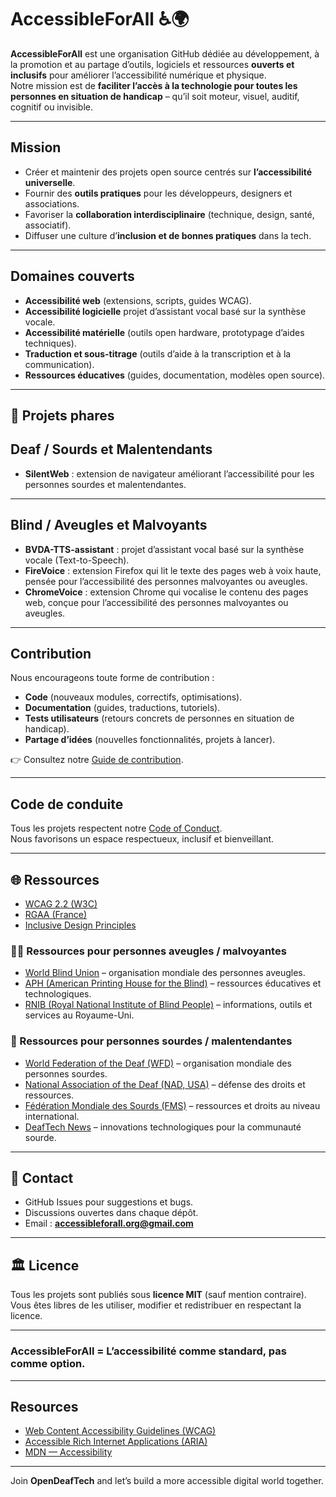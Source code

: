 # AccessibleForAll ♿🌍

**AccessibleForAll** est une organisation GitHub dédiée au développement, à la promotion et au partage d’outils, logiciels et ressources **ouverts et inclusifs** pour améliorer l’accessibilité numérique et physique.  
Notre mission est de **faciliter l’accès à la technologie pour toutes les personnes en situation de handicap** – qu’il soit moteur, visuel, auditif, cognitif ou invisible.

---

##  Mission

- Créer et maintenir des projets open source centrés sur **l’accessibilité universelle**.  
- Fournir des **outils pratiques** pour les développeurs, designers et associations.  
- Favoriser la **collaboration interdisciplinaire** (technique, design, santé, associatif).  
- Diffuser une culture d’**inclusion et de bonnes pratiques** dans la tech.  

---

##  Domaines couverts

- **Accessibilité web** (extensions, scripts, guides WCAG).  
- **Accessibilité logicielle** projet d’assistant vocal basé sur la synthèse vocale.  
- **Accessibilité matérielle** (outils open hardware, prototypage d’aides techniques).  
- **Traduction et sous-titrage** (outils d’aide à la transcription et à la communication).  
- **Ressources éducatives** (guides, documentation, modèles open source).  

---

## 📂 Projets phares
##  Deaf / Sourds et Malentendants
- **SilentWeb** : extension de navigateur améliorant l’accessibilité pour les personnes sourdes et malentendantes.
---
##  Blind / Aveugles et Malvoyants
- **BVDA-TTS-assistant** : projet d’assistant vocal basé sur la synthèse vocale (Text-to-Speech).  
- **FireVoice** : extension Firefox qui lit le texte des pages web à voix haute, pensée pour l’accessibilité des personnes malvoyantes ou aveugles.  
- **ChromeVoice** : extension Chrome qui vocalise le contenu des pages web, conçue pour l’accessibilité des personnes malvoyantes ou aveugles.  



---

## Contribution

Nous encourageons toute forme de contribution :

- **Code** (nouveaux modules, correctifs, optimisations).  
- **Documentation** (guides, traductions, tutoriels).  
- **Tests utilisateurs** (retours concrets de personnes en situation de handicap).  
- **Partage d’idées** (nouvelles fonctionnalités, projets à lancer).  

👉 Consultez notre [Guide de contribution](CONTRIBUTING.md).  

---

##  Code de conduite

Tous les projets respectent notre [Code of Conduct](CODE_OF_CONDUCT.md).  
Nous favorisons un espace respectueux, inclusif et bienveillant.

---

## 🌐 Ressources

- [WCAG 2.2 (W3C)](https://www.w3.org/WAI/standards-guidelines/wcag/)  
- [RGAA (France)](https://accessibilite.numerique.gouv.fr/)  
- [Inclusive Design Principles](https://inclusivedesignprinciples.org/)  

### 👩‍🦯 Ressources pour personnes aveugles / malvoyantes
- [World Blind Union](https://worldblindunion.org/) – organisation mondiale des personnes aveugles.  
- [APH (American Printing House for the Blind)](https://www.aph.org/) – ressources éducatives et technologiques.  
- [RNIB (Royal National Institute of Blind People)](https://www.rnib.org.uk/) – informations, outils et services au Royaume-Uni.  

### 🧏 Ressources pour personnes sourdes / malentendantes
- [World Federation of the Deaf (WFD)](https://wfdeaf.org/) – organisation mondiale des personnes sourdes.  
- [National Association of the Deaf (NAD, USA)](https://www.nad.org/) – défense des droits et ressources.  
- [Fédération Mondiale des Sourds (FMS)](https://wfdeaf.org/) – ressources et droits au niveau international.  
- [DeafTech News](https://deaftechnews.com/) – innovations technologiques pour la communauté sourde.  

---

## 📢 Contact

- GitHub Issues pour suggestions et bugs.  
- Discussions ouvertes dans chaque dépôt.  
- Email : **accessibleforall.org@gmail.com**  

---

## 🏛️ Licence

Tous les projets sont publiés sous **licence MIT** (sauf mention contraire).  
Vous êtes libres de les utiliser, modifier et redistribuer en respectant la licence.

---

###  AccessibleForAll = L’accessibilité comme standard, pas comme option.
 

---

##  Resources
- [Web Content Accessibility Guidelines (WCAG)](https://www.w3.org/WAI/standards-guidelines/wcag/)  
- [Accessible Rich Internet Applications (ARIA)](https://www.w3.org/WAI/standards-guidelines/aria/)  
- [MDN — Accessibility](https://developer.mozilla.org/en-US/docs/Web/Accessibility)  

---

 Join **OpenDeafTech** and let’s build a more accessible digital world together.
